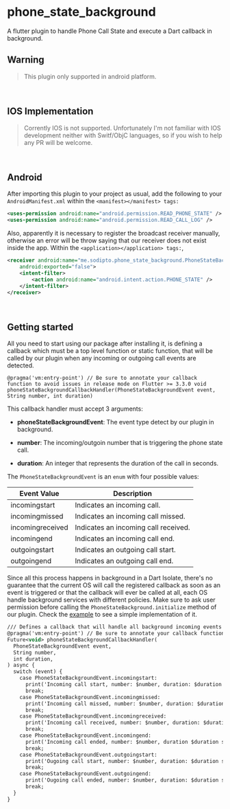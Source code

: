 # phone_state_background

A flutter plugin to handle Phone Call State and execute a Dart callback in background.
<br />

## Warning 

> This plugin only supported in android platform.

<br />

## IOS Implementation

> Corrently IOS is not supported. Unfortunately I'm not familiar with IOS development neither with Switf/ObjC languages, so if you wish to help any PR will be welcome.

<br />

## Android

After importing this plugin to your project as usual, add the following to your `AndroidManifest.xml` within the `<manifest></manifest> tags:`


```xml
<uses-permission android:name="android.permission.READ_PHONE_STATE" />
<uses-permission android:name="android.permission.READ_CALL_LOG" />
```

Also, apparently it is necessary to register the broadcast receiver manually,
otherwise an error will be throw saying that our receiver does not exist inside the app. Within the `<application></application> tags:`, 


```xml
<receiver android:name="me.sodipto.phone_state_background.PhoneStateBackgroundServiceReceiver"
    android:exported="false">
    <intent-filter>
        <action android:name="android.intent.action.PHONE_STATE" />
    </intent-filter>
</receiver>
```


<br />

## Getting started


All you need to start using our package after installing it, is defining a callback which must be a top level function or static function, that will be called by our plugin when any incoming or outgoing call events are detected.

`
@pragma('vm:entry-point') // Be sure to annotate your callback function to avoid issues in release mode on Flutter >= 3.3.0
void phoneStateBackgroundCallbackHandler(PhoneStateBackgroundEvent event, String number, int duration)
`

This callback handler must accept 3 arguments:

- <b>phoneStateBackgroundEvent</b>: The event type detect by our plugin in background.

- <b>number</b>: The incoming/outgoin number that is triggering the phone state call.

- <b>duration</b>: An integer that represents the duration of the call in seconds.

The `PhoneStateBackgroundEvent` is an `enum` with four possible values: 

Event Value  | Description
------------ | ------------
incomingstart | Indicates an incoming call.
incomingmissed | Indicates an incoming call missed.
incomingreceived | Indicates an incoming call received.
incomingend | Indicates an incoming call end.
outgoingstart | Indicates an outgoing call start.
outgoingend | Indicates an outgoing call end.

Since all this process happens in background in a Dart Isolate, there's no guarantee that the current
OS will call the registered callback as soon as an event is triggered or that the callback will ever be called at all,
each OS handle background services with different policies. Make sure to ask user permission before calling the `PhoneStateBackground.initialize` 
method of our plugin. Check the [example] to see a simple implementation of it.

```xml
/// Defines a callback that will handle all background incoming events
@pragma('vm:entry-point') // Be sure to annotate your callback function to avoid issues in release mode on Flutter >= 3.3.0
Future<void> phoneStateBackgroundCallbackHandler(
  PhoneStateBackgroundEvent event,
  String number,
  int duration,
) async {
  switch (event) {
    case PhoneStateBackgroundEvent.incomingstart:
      print('Incoming call start, number: $number, duration: $duration s');
      break;
    case PhoneStateBackgroundEvent.incomingmissed:
      print('Incoming call missed, number: $number, duration: $duration s');
      break;
    case PhoneStateBackgroundEvent.incomingreceived:
      print('Incoming call received, number: $number, duration: $duration s');
      break;
    case PhoneStateBackgroundEvent.incomingend:
      print('Incoming call ended, number: $number, duration $duration s');
      break;
    case PhoneStateBackgroundEvent.outgoingstart:
      print('Ougoing call start, number: $number, duration: $duration s');
      break;
    case PhoneStateBackgroundEvent.outgoingend:
      print('Ougoing call ended, number: $number, duration: $duration s');
      break;
  }
}
```
[example]: <https://pub.dev/packages/phone_state_background/example>

